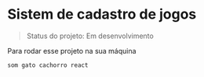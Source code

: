 # Sistem de cadastro de jogos

> Status do projeto: Em desenvolvimento

Para rodar esse projeto na sua máquina

```
som gato cachorro react
```
